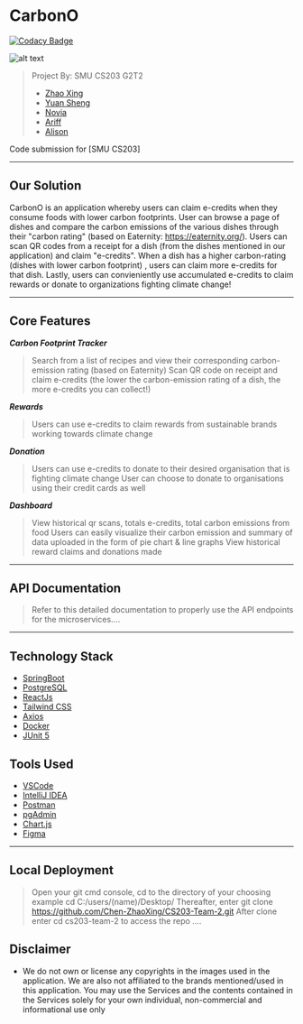 # CarbonO

[![Codacy Badge](https://api.codacy.com/project/badge/Grade/0c2e3fa137b749d6a4df28ce33bf79e4)](https://app.codacy.com/gh/Chen-ZhaoXing/CarbonO?utm_source=github.com&utm_medium=referral&utm_content=Chen-ZhaoXing/CarbonO&utm_campaign=Badge_Grade_Settings)

![alt text](http://localhost:3002/static/media/Logo.adc3ee63fee3907bc799.png)

> Project By: SMU CS203 G2T2
> - [Zhao Xing](https://github.com/Newbieshine/)
> - [Yuan Sheng](https://github.com/ChongYuanSheng/)
> - [Novia](http://github.com/noviaantony/)
> - [Ariff](http://github.com/KimmyChanga/)
> - [Alison](https://github.com/alisonhow194) 

Code submission for [SMU CS203]

---
##  Our Solution
CarbonO is an application whereby users can claim e-credits when they consume foods with lower carbon footprints. User can browse a page of dishes and compare the carbon emissions of the various dishes through their "carbon rating" (based on Eaternity: https://eaternity.org/). Users can scan QR codes from a receipt for a dish (from the dishes mentioned in our application) and claim "e-credits". When a dish has a higher carbon-rating (dishes with lower carbon footprint) , users can claim more e-credits for that dish. Lastly, users can convieniently use accumulated e-credits to claim rewards or donate to organizations fighting climate change!

---
## Core Features

***Carbon Footprint Tracker***
> Search from a list of recipes and view their corresponding carbon-emission rating (based on Eaternity)
> Scan QR code on receipt and claim e-credits (the lower the carbon-emission rating of a dish, the more e-credits you can collect!)

***Rewards***
> Users can use e-credits to claim rewards from sustainable brands working towards climate change

***Donation***
> Users can use e-credits to donate to their desired organisation that is fighting climate change
> User can choose to donate to organisations using their credit cards as well

***Dashboard***
> View historical qr scans, totals e-credits, total carbon emissions from food
> Users can easily visualize their carbon emission and summary of data uploaded in the form of pie chart & line graphs
> View historical reward claims and donations made
---
## API Documentation
> Refer to this detailed documentation to properly use the API endpoints for the microservices....
---

## **Technology Stack**
- [SpringBoot](https://spring.io/projects/spring-boot)
- [PostgreSQL](https://www.postgresql.org/download/)
- [ReactJs](https://reactjs.org/) 
- [Tailwind CSS](https://tailwindcss.com/)
- [Axios](https://www.axios.com/)
- [Docker](https://www.docker.com/)
- [JUnit 5](https://junit.org/junit5/)


## **Tools Used**
- [VSCode](https://code.visualstudio.com/)
- [IntelliJ IDEA](https://www.jetbrains.com/idea/)
- [Postman](https://www.postman.com/)
- [pgAdmin](https://www.pgadmin.org/)
- [Chart.js](https://www.chartjs.org/)
- [Figma](https://www.figma.com/)

---

## Local Deployment
> Open your git cmd console, cd to the directory of your choosing example cd C:/users/(name)/Desktop/
> Thereafter, enter git clone https://github.com/Chen-ZhaoXing/CS203-Team-2.git
> After clone enter cd cs203-team-2 to access the repo
> .... 

## Disclaimer
- We do not own or license any copyrights in the images used in the application. We are also not affiliated to the brands mentioned/used in this application. You may use the Services and the contents contained in the Services solely for your own individual, non-commercial and informational use only
